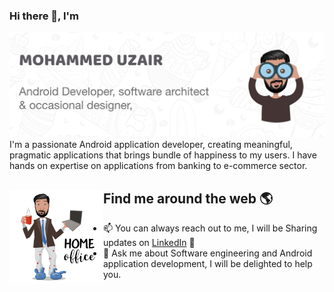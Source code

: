 ### Hi there 👋, I'm

<img src="https://raw.githubusercontent.com/UZA1R/UZA1R/master/asset/git_h.jpg" alt="Banner">
I'm a passionate Android application developer, creating meaningful, pragmatic applications that brings bundle of happiness to my users. 
I have hands on expertise on applications from banking to e-commerce sector.

## Find me around the web 🌎 <a href="https://github.com/UZA1R"><img align="left" width="150" height="150" src="https://raw.githubusercontent.com/UZA1R/UZA1R/master/asset/side_hustle_asset.png"></a>
- 📫 You can always reach out to me, I will be Sharing updates on <a href="https://www.linkedin.com/in/mohammeduzair19/">LinkedIn</a> 💼 
- 💬 Ask me about Software engineering and Android application development, I will be delighted to help you.



